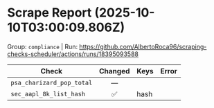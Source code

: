 # Scrape Report (2025-10-10T03:00:09.806Z)

Group: `compliance`  |  Run: https://github.com/AlbertoRoca96/scraping-checks-scheduler/actions/runs/18395093588

| Check | Changed | Keys | Error |
|---|:---:|:--|:--|
| `psa_charizard_pop_total` | — |  |  |
| `sec_aapl_8k_list_hash` | ✅ | hash |  |
